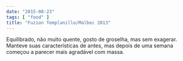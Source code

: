 ```yaml
---
date: "2015-08-23"
tags: [ "food" ]
title: "Fuzion Templanillo/Malbec 2013"
---
```

Equilibrado, não muito quente, gosto de groselha, mas sem exagerar. Manteve suas características de antes, mas depois de uma semana começou a parecer mais agradável com massa.
